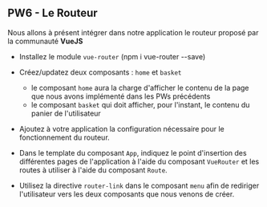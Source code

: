## PW6 - Le Routeur

Nous allons à présent intégrer dans notre application le routeur proposé par la communauté **VueJS**

* Installez le module `vue-router` (npm i vue-router --save)

* Créez/updatez deux composants : `home` et `basket`
  * le composant `home` aura la charge d'afficher le contenu de la page que nous avons implémenté dans les PWs précédents
  * le composant `basket` qui doit afficher, pour l'instant, le contenu du panier de l'utilisateur

* Ajoutez à votre application la configuration nécessaire pour le fonctionnement du routeur.

* Dans le template du composant `App`, indiquez le point d'insertion des différentes pages de l'application à l'aide du composant `VueRouter` et les routes à utiliser à l'aide du composant `Route`.

* Utilisez la directive `router-link` dans le composant `menu` afin de rediriger l'utilisateur vers les deux composants que nous venons de créer.
